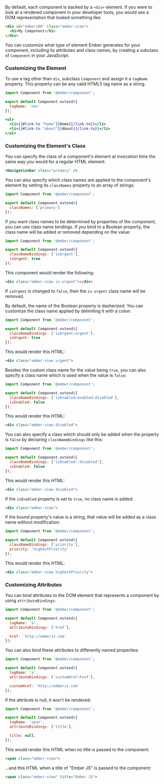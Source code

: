 By default, each component is backed by a `<div>` element. If you were
to look at a rendered component in your developer tools, you would see
a DOM representation that looked something like:

```html
<div id="ember180" class="ember-view">
  <h1>My Component</h1>
</div>
```

You can customize what type of element Ember generates for your
component, including its attributes and class names, by creating a
subclass of `Component` in your JavaScript.

### Customizing the Element

To use a tag other than `div`, subclass `Component` and assign it
a `tagName` property. This property can be any valid HTML5 tag name as a
string.

```javascript {data-filename=app/components/navigation-bar.js}
import Component from '@ember/component';

export default Component.extend({
  tagName: 'nav'
});
```

```handlebars {data-filename=app/templates/components/navigation-bar.hbs}
<ul>
  <li>{{#link-to "home"}}Home{{/link-to}}</li>
  <li>{{#link-to "about"}}About{{/link-to}}</li>
</ul>
```

### Customizing the Element's Class

You can specify the class of a component's element at invocation time the same
way you would for a regular HTML element:

```handlebars
<NavigationBar class="primary" />
```

You can also specify which class names are applied to the component's
element by setting its `classNames` property to an array of strings:

```javascript {data-filename=app/components/navigation-bar.js}
import Component from '@ember/component';

export default Component.extend({
  classNames: ['primary']
});
```

If you want class names to be determined by properties of the component,
you can use class name bindings. If you bind to a Boolean property, the
class name will be added or removed depending on the value:

```javascript {data-filename=app/components/todo-item.js}
import Component from '@ember/component';

export default Component.extend({
  classNameBindings: ['isUrgent'],
  isUrgent: true
});
```

This component would render the following:

```html
<div class="ember-view is-urgent"></div>
```

If `isUrgent` is changed to `false`, then the `is-urgent` class name will be removed.

By default, the name of the Boolean property is dasherized. You can customize the class name
applied by delimiting it with a colon:

```javascript {data-filename=app/components/todo-item.js}
import Component from '@ember/component';

export default Component.extend({
  classNameBindings: ['isUrgent:urgent'],
  isUrgent: true
});
```

This would render this HTML:

```html
<div class="ember-view urgent">
```

Besides the custom class name for the value being `true`, you can also specify a class name which is used when the value is `false`:

```javascript {data-filename=app/components/todo-item.js}
import Component from '@ember/component';

export default Component.extend({
  classNameBindings: ['isEnabled:enabled:disabled'],
  isEnabled: false
});
```

This would render this HTML:

```html
<div class="ember-view disabled">
```

You can also specify a class which should only be added when the property is
`false` by declaring `classNameBindings` like this:

```javascript {data-filename=app/components/todo-item.js}
import Component from '@ember/component';

export default Component.extend({
  classNameBindings: ['isEnabled::disabled'],
  isEnabled: false
});
```

This would render this HTML:

```html
<div class="ember-view disabled">
```

If the `isEnabled` property is set to `true`, no class name is added:

```html
<div class="ember-view">
```

If the bound property's value is a string, that value will be added as a class name without
modification:

```javascript {data-filename=app/components/todo-item.js}
import Component from '@ember/component';

export default Component.extend({
  classNameBindings: ['priority'],
  priority: 'highestPriority'
});
```

This would render this HTML:

```html
<div class="ember-view highestPriority">
```

### Customizing Attributes

You can bind attributes to the DOM element that represents a component
by using `attributeBindings`:

```javascript {data-filename=app/components/link-item.js}
import Component from '@ember/component';

export default Component.extend({
  tagName: 'a',
  attributeBindings: ['href'],

  href: 'http://emberjs.com'
});
```

You can also bind these attributes to differently named properties:

```javascript {data-filename=app/components/link-item.js}
import Component from '@ember/component';

export default Component.extend({
  tagName: 'a',
  attributeBindings: ['customHref:href'],

  customHref: 'http://emberjs.com'
});
```

If the attribute is null, it won't be rendered:

```javascript {data-filename=app/components/link-item.js}
import Component from '@ember/component';

export default Component.extend({
  tagName: 'span',
  attributeBindings: ['title'],

  title: null,
});
```
This would render this HTML when no title is passed to the component:

```html
<span class="ember-view">
```

...and this HTML when a title of "Ember JS" is passed to the component:

```html
<span class="ember-view" title="Ember JS">
```
